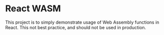 # React WASM

This project is to simply demonstrate usage of Web Assembly functions in React. This not best practice, and should not be used in production.